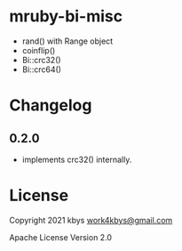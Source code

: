 # mruby-bi-misc

- rand() with Range object
- coinflip()
- Bi::crc32()
- Bi::crc64()

# Changelog

## 0.2.0
- implements crc32() internally.

# License

Copyright 2021 kbys <work4kbys@gmail.com>

Apache License Version 2.0
